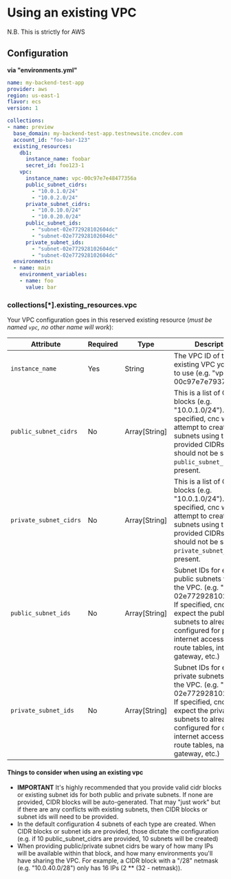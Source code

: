 # Using an existing VPC
N.B. This is strictly for AWS

## Configuration

**via "environments.yml"**
```yml
name: my-backend-test-app
provider: aws
region: us-east-1
flavor: ecs
version: 1

collections:
- name: preview
  base_domain: my-backend-test-app.testnewsite.cncdev.com
  account_id: "foo-bar-123"
  existing_resources:
    db1:
      instance_name: foobar
      secret_id: foo123-1
    vpc:
      instance_name: vpc-00c97e7e48477356a
      public_subnet_cidrs:
        - "10.0.1.0/24"
        - "10.0.2.0/24"
      private_subnet_cidrs:
        - "10.0.10.0/24"
        - "10.0.20.0/24"
      public_subnet_ids:
        - "subnet-02e772928102604dc"
        - "subnet-02e772928102604dc"
      private_subnet_ids:
        - "subnet-02e772928102604dc"
        - "subnet-02e772928102604dc"
  environments:
  - name: main
    environment_variables:
    - name: foo
      value: bar
```

### collections[*].existing_resources.vpc
Your VPC configuration goes in this reserved existing resource (_must be named `vpc`, no other name will work_):

| Attribute | Required | Type | Description |
|-----------|----------|------|-------------|
|`instance_name`|Yes|String|The VPC ID of the existing VPC you want to use (e.g. "vpc-00c97e7e79377356a")|
|`public_subnet_cidrs`|No|Array[String]|This is a list of CIDR blocks (e.g. "10.0.1.0/24"). If specified, cnc will attempt to create public subnets using the provided CIDRs. This should not be set if `public_subnet_ids` are present. |
|`private_subnet_cidrs`|No|Array[String]|This is a list of CIDR blocks (e.g. "10.0.1.0/24"). If specified, cnc will attempt to create private subnets using the provided CIDRs. This should not be set if `private_subnet_ids` are present. |
|`public_subnet_ids`|No|Array[String]|Subnet IDs for existing public subnets within the VPC. (e.g. "subnet-02e772928102604dc") If specified, cnc will expect the public subnets to already be configured for public internet access (e.g. route tables, internet gateway, etc.)|
|`private_subnet_ids`|No|Array[String]|Subnet IDs for existing private subnets within the VPC. (e.g. "subnet-02e772928102604dc") If specified, cnc will expect the private subnets to already be configured for outbound internet access (e.g. route tables, nat gateway, etc.)|

#### Things to consider when using an existing vpc
- **IMPORTANT** It's highly recommended that you provide valid cidr blocks or existing subnet ids for both public and private subnets. If none are provided, CIDR blocks will be auto-generated. That may "just work" but if there are any conflicts with existing subnets, then CIDR blocks or subnet ids will need to be provided.
- In the default configuration 4 subnets of each type are created. When CIDR blocks or subnet ids are provided, those dictate the configuration (e.g. if 10 public_subnet_cidrs are provided, 10 subnets will be created)
- When providing public/private subnet cidrs be wary of how many IPs will be available within that block, and how many environments you'll have sharing the VPC. For example, a CIDR block with a "/28" netmask (e.g. "10.0.40.0/28") only has 16 IPs (2 ** (32 - netmask)).
